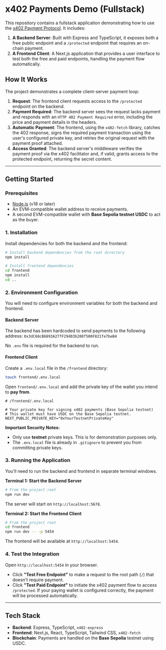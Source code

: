 # x402 Payments Demo (Fullstack)

This repository contains a fullstack application demonstrating how to use the [x402 Payment Protocol](https://x402.com). It includes:

1.  **A Backend Server**: Built with Express and TypeScript, it exposes both a free public endpoint and a `/protected` endpoint that requires an on-chain payment.
2.  **A Frontend Client**: A Next.js application that provides a user interface to test both the free and paid endpoints, handling the payment flow automatically.

## How It Works

The project demonstrates a complete client-server payment loop:

1.  **Request**: The frontend client requests access to the `/protected` endpoint on the backend.
2.  **Payment Required**: The backend server sees the request lacks payment and responds with an `HTTP 402 Payment Required` error, including the price and payment details in the headers.
3.  **Automatic Payment**: The frontend, using the `x402-fetch` library, catches the 402 response, signs the required payment transaction using the user's configured private key, and retries the original request with the payment proof attached.
4.  **Access Granted**: The backend server's middleware verifies the payment proof via the x402 facilitator and, if valid, grants access to the protected endpoint, returning the secret content.

---

## Getting Started

### Prerequisites

- [Node.js](https://nodejs.org/) (v18 or later)
- An EVM-compatible wallet address to receive payments.
- A second EVM-compatible wallet with **Base Sepolia testnet USDC** to act as the buyer.

### 1. Installation

Install dependencies for both the backend and the frontend:

```bash
# Install backend dependencies from the root directory
npm install

# Install frontend dependencies
cd frontend
npm install
cd ..
```

### 2. Environment Configuration

You will need to configure environment variables for both the backend and frontend.

#### Backend Server

The backend has been hardcoded to send payments to the following address:
`0x3dC68cB6893A27fF29d03b208f500F821fe7beB4`

No `.env` file is required for the backend to run.

#### Frontend Client

Create a `.env.local` file in the `/frontend` directory:

```bash
touch frontend/.env.local
```

Open `frontend/.env.local` and add the private key of the wallet you intend to **pay from**.

```env
# /frontend/.env.local

# Your private key for signing x402 payments (Base Sepolia testnet)
# This wallet must have USDC on the Base Sepolia testnet.
NEXT_PUBLIC_PRIVATE_KEY="0xYourTestnetPrivateKey"
```

**Important Security Notes:**
-   Only use **testnet** private keys. This is for demonstration purposes only.
-   The `.env.local` file is already in `.gitignore` to prevent you from committing private keys.

### 3. Running the Application

You'll need to run the backend and frontend in separate terminal windows.

**Terminal 1: Start the Backend Server**

```bash
# From the project root
npm run dev
```
The server will start on `http://localhost:5678`.

**Terminal 2: Start the Frontend Client**

```bash
# From the project root
cd frontend
npm run dev -- -p 5454
```
The frontend will be available at `http://localhost:5454`.

### 4. Test the Integration

Open `http://localhost:5454` in your browser.

-   Click **"Test Free Endpoint"** to make a request to the root path (`/`) that doesn't require payment.
-   Click **"Test Paid Endpoint"** to initiate the x402 payment flow to access `/protected`. If your paying wallet is configured correctly, the payment will be processed automatically.

---

## Tech Stack

-   **Backend**: Express, TypeScript, `x402-express`
-   **Frontend**: Next.js, React, TypeScript, Tailwind CSS, `x402-fetch`
-   **Blockchain**: Payments are handled on the **Base Sepolia** testnet using USDC.

